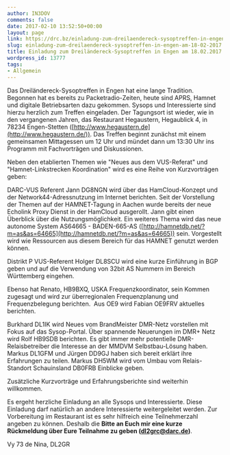 ```yaml
---
author: IN3DOV
comments: false
date: 2017-02-10 13:52:50+00:00
layout: page
link: https://drc.bz/einladung-zum-dreilaendereck-sysoptreffen-in-engen-am-18-02-2017/
slug: einladung-zum-dreilaendereck-sysoptreffen-in-engen-am-18-02-2017
title: Einladung zum Dreiländereck-Sysoptreffen in Engen am 18.02.2017
wordpress_id: 13777
tags:
- Allgemein
---
```


Das Dreiländereck-Sysoptreffen in Engen hat eine lange Tradition. Begonnen hat es bereits zu Packetradio-Zeiten, heute sind APRS, Hamnet und digitale Betriebsarten dazu gekommen. Sysops und Interessierte sind hierzu herzlich zum Treffen eingeladen.
Der Tagungsort ist wieder, wie in den vergangenen Jahren, das Restaurant Hegaustern, Hegaublick 4, in 78234 Engen-Stetten ([http://www.hegaustern.de](http://www.hegaustern.de/)). Das Treffen beginnt zunächst mit einem gemeinsamen Mittagessen um 12 Uhr und mündet dann um 13:30 Uhr ins Programm mit Fachvorträgen und Diskussionen.

Neben den etablierten Themen wie "Neues aus dem VUS-Referat" und "Hamnet-Linkstrecken Koordination" wird es eine Reihe von Kurzvorträgen geben:

DARC-VUS Referent Jann DG8NGN wird über das HamCloud-Konzept und der Network44-Adressnutzung im Internet berichten. Seit der Vorstellung der Themen auf der HAMNET-Tagung in Aachen wurde bereits der neue Echolink Proxy Dienst in der HamCloud ausgerollt. Jann gibt einen Überblick über die Nutzungsmöglichkeit. Ein weiteres Thema wird das neue autonome System AS64665 - BADEN-665-AS ([http://hamnetdb.net/?m=as&as=64665](http://hamnetdb.net/?m=as&as=64665)) sein. Vorgestellt wird wie Ressourcen aus diesem Bereich für das HAMNET genutzt werden können.

Distrikt P VUS-Referent Holger DL8SCU wird eine kurze Einführung in BGP geben und auf die Verwendung von 32bit AS Nummern im Bereich Württemberg eingehen.

Ebenso hat Renato, HB9BXQ, USKA Frequenzkoordinator, sein Kommen zugesagt und wird zur überregionalen Frequenzplanung und Frequenzbelegung berichten.  Aus OE9 wird Fabian OE9FRV aktuelles berichten.

Burkhard DL1IK wird Neues vom BrandMeister DMR-Netz vorstellen mit Fokus auf das Sysop-Portal. Über spannende Neuerungen im DMR+ Netz wird Rolf HB9SDB berichten. Es gibt immer mehr potentielle DMR-Relaisbetreiber die Interesse an der MMDVM Selbstbau-Lösung haben. Markus DL1GFM und Jürgen DD9GJ haben sich bereit erklärt ihre Erfahrungen zu teilen. Markus DH5WM wird vom Umbau vom Relais-Standort Schauinsland DB0FRB Einblicke geben.

Zusätzliche Kurzvorträge und Erfahrungsberichte sind weiterhin willkommen.

Es ergeht herzliche Einladung an alle Sysops und Interessierte. Diese Einladung darf natürlich an andere Interessierte weitergeleitet werden. Zur Vorbereitung im Restaurant ist es sehr hilfreich eine Teilnehmerzahl angeben zu können. Deshalb die **Bitte an Euch mir eine kurze Rückmeldung über Eure Teilnahme zu geben ([dl2grc@darc.de](mailto:dl2grc@darc.de))**.

Vy 73 de Nina, DL2GR
